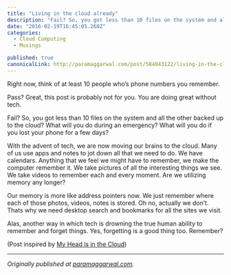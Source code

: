 ```yaml
---
title: "Living in the cloud already"
description: "Fail? So, you got less than 10 files on the system and all the other backed up to the cloud? What will you do during an emergency? What will you do if you lost your phone for a few days? With the…"
date: "2016-02-19T16:45:05.260Z"
categories: 
  - Cloud Computing
  - Musings

published: true
canonicalLink: http://paramaggarwal.com/post/584043122/living-in-the-cloud-already
---
```


Right now, think of at least 10 people who’s phone numbers you remember.

Pass? Great, this post is probably not for you. You are doing great without tech.

Fail? So, you got less than 10 files on the system and all the other backed up to the cloud? What will you do during an emergency? What will you do if you lost your phone for a few days?

With the advent of tech, we are now moving our brains to the cloud. Many of us use apps and notes to jot down all that we need to do. We have calendars. Anything that we feel we might have to remember, we make the computer remember it. We take pictures of all the interesting things we see. We take videos to remember each and every moment. Are we utilizing memory any longer?

Our memory is more like address pointers now. We just remember where each of those photos, videos, notes is stored. Oh no, actually we don’t. Thats why we need desktop search and bookmarks for all the sites we visit.

Alas, another way in which tech is drowning the true human ability to remember and forget things. Yes, forgetting is a good thing too. Remember?

(Post inspired by [My Head is in the Cloud](http://t.umblr.com/redirect?z=http%3A%2F%2Ftweetagewasteland.com%2F2010%2F03%2Fmy-head-is-in-the-cloud%2F&t=NzgwMDk1YzhjMGI1MjUyNWQ4YWE0ODY4M2Q5MDBlZmQ2NDljMTYxYixaU3JnQkpQWA%3D%3D))

---

_Originally published at_ [_paramaggarwal.com_](http://paramaggarwal.com/post/584043122/living-in-the-cloud-already)_._
